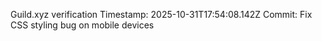 Guild.xyz verification
Timestamp: 2025-10-31T17:54:08.142Z
Commit: Fix CSS styling bug on mobile devices